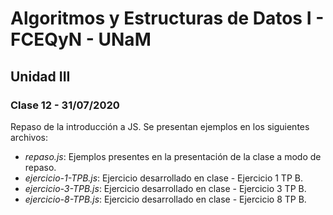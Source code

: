 # Algoritmos y Estructuras de Datos I - FCEQyN - UNaM

## Unidad III

### Clase 12 - 31/07/2020

Repaso de la introducción a JS. Se presentan ejemplos en los siguientes archivos:

* _repaso.js_: Ejemplos presentes en la presentación de la clase a modo de repaso.
* _ejercicio-1-TPB.js_: Ejercicio desarrollado en clase - Ejercicio 1 TP B.
* _ejercicio-3-TPB.js_: Ejercicio desarrollado en clase - Ejercicio 3 TP B.
* _ejercicio-8-TPB.js_: Ejercicio desarrollado en clase - Ejercicio 8 TP B.
